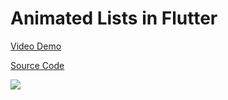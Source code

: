 # Animated Lists in Flutter

[Video Demo](https://youtu.be/XekBgccBJHM)

[Source Code](../source/animated-lists-in-flutter.dart)

![](../images/animated-lists-in-flutter.jpg)
